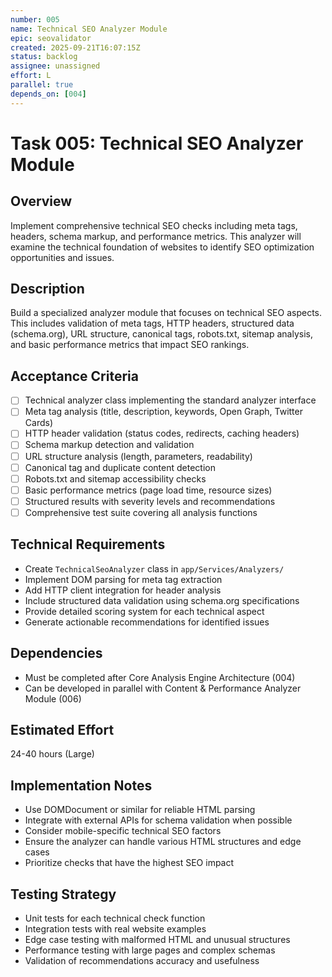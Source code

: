 ```yaml
---
number: 005
name: Technical SEO Analyzer Module
epic: seovalidator
created: 2025-09-21T16:07:15Z
status: backlog
assignee: unassigned
effort: L
parallel: true
depends_on: [004]
---
```


# Task 005: Technical SEO Analyzer Module

## Overview
Implement comprehensive technical SEO checks including meta tags, headers, schema markup, and performance metrics. This analyzer will examine the technical foundation of websites to identify SEO optimization opportunities and issues.

## Description
Build a specialized analyzer module that focuses on technical SEO aspects. This includes validation of meta tags, HTTP headers, structured data (schema.org), URL structure, canonical tags, robots.txt, sitemap analysis, and basic performance metrics that impact SEO rankings.

## Acceptance Criteria
- [ ] Technical analyzer class implementing the standard analyzer interface
- [ ] Meta tag analysis (title, description, keywords, Open Graph, Twitter Cards)
- [ ] HTTP header validation (status codes, redirects, caching headers)
- [ ] Schema markup detection and validation
- [ ] URL structure analysis (length, parameters, readability)
- [ ] Canonical tag and duplicate content detection
- [ ] Robots.txt and sitemap accessibility checks
- [ ] Basic performance metrics (page load time, resource sizes)
- [ ] Structured results with severity levels and recommendations
- [ ] Comprehensive test suite covering all analysis functions

## Technical Requirements
- Create `TechnicalSeoAnalyzer` class in `app/Services/Analyzers/`
- Implement DOM parsing for meta tag extraction
- Add HTTP client integration for header analysis
- Include structured data validation using schema.org specifications
- Provide detailed scoring system for each technical aspect
- Generate actionable recommendations for identified issues

## Dependencies
- Must be completed after Core Analysis Engine Architecture (004)
- Can be developed in parallel with Content & Performance Analyzer Module (006)

## Estimated Effort
24-40 hours (Large)

## Implementation Notes
- Use DOMDocument or similar for reliable HTML parsing
- Integrate with external APIs for schema validation when possible
- Consider mobile-specific technical SEO factors
- Ensure the analyzer can handle various HTML structures and edge cases
- Prioritize checks that have the highest SEO impact

## Testing Strategy
- Unit tests for each technical check function
- Integration tests with real website examples
- Edge case testing with malformed HTML and unusual structures
- Performance testing with large pages and complex schemas
- Validation of recommendations accuracy and usefulness